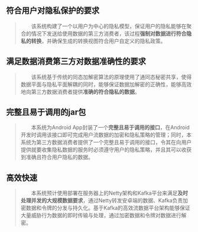 ## 符合用户对隐私保护的要求
> &emsp;&emsp;该系统构建了一个以用户为中心的隐私模型，保证用户的隐私能够在聚合的情况下发送给使用数据的第三方消费者，该过程**强制对数据进行符合隐私的转换**，并确保生成的转换视图符合用户自定义的隐私政策。


## 满足数据消费第三方对数据准确性的要求
> &emsp;&emsp;该系统基于传统的同态加解密算法的原理使用了通同态秘密共享，使得数据平面与隐私平面解耦的同时，能够保证数据加解密的正确性，能够高效地向第三方数据消费者提供**准确的符合隐私的数据**。


## 完整且易于调用的jar包
> &emsp;&emsp;本系统为Android App封装了一个**完整且易于调用的接口**，在Android开发时调用该接口即可完成用户流数据的加密和隐私策略的管理；同时，本系统为第三方数据消费者提供了一个完整且易于调用的接口，令其在向用户提供就要收集隐私数据的服务时必须遵守用户的隐私策略，并且其可以收获到准确且符合用户隐私的数据。


## 高效快速
> &emsp;&emsp;本系统预计使用部署在服务器上的Netty架构和Kafka平台来满足**及时处理并发的大规模数据要求**，通过Netty转发安卓端的数据、Kafka负责加密数据和令牌的分发与持久化。基于Kafka的高效流数据平台架构能够保证大量威胁行为数据的即时传输与处理，通过加密数据和令牌对数据进行解密。
